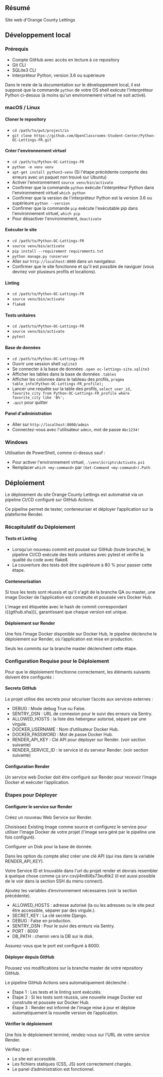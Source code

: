 ## Résumé

Site web d'Orange County Lettings

## Développement local

### Prérequis

- Compte GitHub avec accès en lecture à ce repository
- Git CLI
- SQLite3 CLI
- Interpréteur Python, version 3.6 ou supérieure

Dans le reste de la documentation sur le développement local, il est supposé que la commande `python` de votre OS shell exécute l'interpréteur Python ci-dessus (à moins qu'un environnement virtuel ne soit activé).

### macOS / Linux

#### Cloner le repository

- `cd /path/to/put/project/in`
- `git clone https://github.com/OpenClassrooms-Student-Center/Python-OC-Lettings-FR.git`

#### Créer l'environnement virtuel

- `cd /path/to/Python-OC-Lettings-FR`
- `python -m venv venv`
- `apt-get install python3-venv` (Si l'étape précédente comporte des erreurs avec un paquet non trouvé sur Ubuntu)
- Activer l'environnement `source venv/bin/activate`
- Confirmer que la commande `python` exécute l'interpréteur Python dans l'environnement virtuel
`which python`
- Confirmer que la version de l'interpréteur Python est la version 3.6 ou supérieure `python --version`
- Confirmer que la commande `pip` exécute l'exécutable pip dans l'environnement virtuel, `which pip`
- Pour désactiver l'environnement, `deactivate`

#### Exécuter le site

- `cd /path/to/Python-OC-Lettings-FR`
- `source venv/bin/activate`
- `pip install --requirement requirements.txt`
- `python manage.py runserver`
- Aller sur `http://localhost:8000` dans un navigateur.
- Confirmer que le site fonctionne et qu'il est possible de naviguer (vous devriez voir plusieurs profils et locations).

#### Linting

- `cd /path/to/Python-OC-Lettings-FR`
- `source venv/bin/activate`
- `flake8`

#### Tests unitaires

- `cd /path/to/Python-OC-Lettings-FR`
- `source venv/bin/activate`
- `pytest`

#### Base de données

- `cd /path/to/Python-OC-Lettings-FR`
- Ouvrir une session shell `sqlite3`
- Se connecter à la base de données `.open oc-lettings-site.sqlite3`
- Afficher les tables dans la base de données `.tables`
- Afficher les colonnes dans le tableau des profils, `pragma table_info(Python-OC-Lettings-FR_profile);`
- Lancer une requête sur la table des profils, `select user_id, favorite_city from
  Python-OC-Lettings-FR_profile where favorite_city like 'B%';`
- `.quit` pour quitter

#### Panel d'administration

- Aller sur `http://localhost:8000/admin`
- Connectez-vous avec l'utilisateur `admin`, mot de passe `Abc1234!`

### Windows

Utilisation de PowerShell, comme ci-dessus sauf :

- Pour activer l'environnement virtuel, `.\venv\Scripts\Activate.ps1` 
- Remplacer `which <my-command>` par `(Get-Command <my-command>).Path`

## Déploiement

Le déploiement du site Orange County Lettings est automatisé via un pipeline CI/CD configuré sur GitHub Actions. 

Ce pipeline permet de tester, conteneuriser et déployer l’application sur la plateforme Render.

### Récapitulatif du Déploiement

#### Tests et Linting

- Lorsqu’un nouveau commit est poussé sur GitHub (toute branche), le pipeline CI/CD exécute des tests unitaires avec pytest et vérifie la qualité du code avec flake8. 
- La couverture des tests doit être supérieure à 80 % pour passer cette étape.

#### Conteneurisation

Si tous les tests sont réussis et qu'il s'agit de la branche QA ou master, une image Docker de l’application est construite et poussée vers Docker Hub. 

L’image est étiquetée avec le hash de commit correspondant ({{github.sha}}), garantissant que chaque version est unique.

#### Déploiement sur Render

Une fois l’image Docker disponible sur Docker Hub, le pipeline déclenche le déploiement sur Render, où l’application est mise en production. 

Seuls les commits sur la branche master déclenchent cette étape.

### Configuration Requise pour le Déploiement

Pour que le déploiement fonctionne correctement, les éléments suivants doivent être configurés :

#### Secrets GitHub

Le projet utilise des secrets pour sécuriser l’accès aux services externes :
- DEBUG : Mode debug True ou False.
- SENTRY_DSN : URL de connexion pour le suivi des erreurs via Sentry.
- ALLOWED_HOSTS : la liste des hebergeur autorisé, séparé par une virgule.
- DOCKER_USERNAME : Nom d’utilisateur Docker Hub.
- DOCKER_PASSWORD : Mot de passe Docker Hub.
- RENDER_API_KEY : Clé API pour déployer sur Render. (voir section suivante)
- RENDER_SERVICE_ID : le service id du serveur Render. (voir section suivante)

#### Configuration Render

Un service web Docker doit être configuré sur Render pour recevoir l’image Docker et exécuter l’application.

### Étapes pour Déployer

#### Configurer le service sur Render

Créez un nouveau Web Service sur Render.

Choisissez Existing Image comme source et configurez le service pour utiliser l’image Docker de votre projet (l'image sera géré par le pipeline une fois configuré).

Configurer un Disk pour la base de donnée.

Dans les option du compte allez créer une clé API (qui iras dans la variable RENDER_API_KEY).

Votre Service ID et trouvable dans l'url du projet render et devrais resembler à quelque chose comme ça srv-csvji4m8ii6s73eu6tk2 (il est aussi possible de le voir dans la section SSH du menu connect).

Ajoutez les variables d’environnement nécessaires (voir la section précédente).
- ALLOWED_HOSTS : adresse autorisé (la ou les adresses ou le site peut être accessible, séparer par des virgule.).
- SECRET_KEY : La clé secrète Django.
- DEBUG : False en production.
- SENTRY_DSN : Pour le suivi des erreurs via Sentry.
- PORT : 8000
- DB_PATH : chemin vers la DB sur le disk.
  
Assurez-vous que le port est configuré à 8000.

#### Déployer depuis GitHub

Poussez vos modifications sur la branche master de votre repository GitHub.

Le pipeline GitHub Actions sera automatiquement déclenché :
- Étape 1 : Les tests et le linting sont exécutés.
- Étape 2 : Si les tests sont réussis, une nouvelle image Docker est construite et poussée sur Docker Hub.
- Étape 3 : Render est informé de l’image mise à jour et déploie automatiquement la nouvelle version de l’application.

#### Vérifier le déploiement

Une fois le déploiement terminé, rendez-vous sur l’URL de votre service Render.

Vérifiez que :
- Le site est accessible.
- Les fichiers statiques (CSS, JS) sont correctement chargés.
- Le panel d’administration est fonctionnel.
